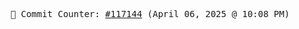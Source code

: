<p align="center">
    <samp>
        📮 Commit Counter: <a href="https://github.com/Javascript-void0/Javascript-void0/commits/main">#117144</a> (April 06, 2025 @ 10:08 PM)
    </samp>
</p>